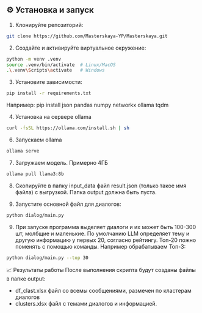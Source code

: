 ## ⚙️ Установка и запуск

1. Клонируйте репозиторий:
```bash
git clone https://github.com/Masterskaya-YP/Masterskaya.git
```

2. Создайте и активируйте виртуальное окружение:
```bash
python -m venv .venv
source .venv/bin/activate  # Linux/MacOS
.\.venv\Scripts\activate   # Windows
```

3. Установите зависимости:
```bash
pip install -r requirements.txt
```
Например: pip install json pandas numpy networkx ollama tqdm

4. Установка на сервере ollama
```bash
curl -fsSL https://ollama.com/install.sh | sh
```

6. Запускаем ollama
```bash
ollama serve
```

7. Загружаем модель. Примерно 4ГБ
```bash
ollama pull llama3:8b
```

8. Скопируйте в папку input_data файл result.json (только такое имя файла) с выгрузкой. Папка output должна быть пуста.

9. Запустите основной файл для диалогов:
```bash
python dialog/main.py
```

9. При запуске программа выделяет диалоги и их может быть 100-300 шт, молбщие и маленькие. По умолчанию LLM определяет тему и другую информацию у первых 20, согласно рейтингу. Топ-20 пожно поменять с помощью команды. Например обрабатываем Топ-3:
```bash
python dialog/main.py --top 30
```

📈 Результаты работы
После выполнения скрипта будут созданы файлы в папке output:
* df_clast.xlsx файл со всемы сообщениями, размечен по кластерам диалогов
* clusters.xlsx файл с темами диалогов и информацией.
